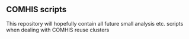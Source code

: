 ## COMHIS scripts

This repository will hopefully contain all future small analysis etc. scripts when dealing with COMHIS reuse clusters
